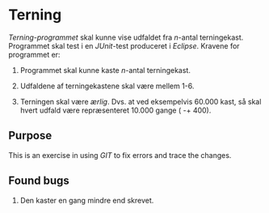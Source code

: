 # Terning
_Terning-programmet_ skal kunne vise udfaldet fra _n_-antal terningekast. Programmet skal test i en _JUnit_-test produceret i _Eclipse_. Kravene for programmet er:


1. Programmet skal kunne kaste _n_-antal terningekast.


2. Udfaldene af terningekastene skal være mellem 1-6.


3. Terningen skal være _ærlig_. Dvs. at ved eksempelvis 60.000 kast, så skal hvert udfald være repræsenteret 10.000 gange ( -+ 400).

## Purpose
This is an exercise in using _GIT_ to fix errors and trace the changes.

## Found bugs
1. Den kaster en gang mindre end skrevet.
